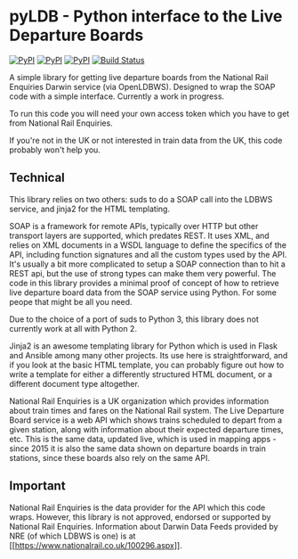 # pyLDB - Python interface to the Live Departure Boards

[![PyPI](https://img.shields.io/pypi/v/pyldb.svg)](https://pypi.python.org/pypi/pyldb)
[![PyPI](https://img.shields.io/pypi/dm/pyldb.svg)](https://pypi.python.org/pypi/pyldb)
[![PyPI](https://img.shields.io/pypi/l/pyldb.svg)](https://pypi.python.org/pypi/pyldb)
[![Build Status](https://travis-ci.org/jwg4/pyldb.svg?branch=master)](https://travis-ci.org/jwg4/pyldb)

A simple library for getting live departure boards from the National Rail Enquiries Darwin service (via OpenLDBWS). Designed to wrap the SOAP code with a simple interface. Currently a work in progress.

To run this code you will need your own access token which you have to get from National Rail Enquiries.

If you're not in the UK or not interested in train data from the UK, this code probably won't help you.

## Technical
This library relies on two others: suds to do a SOAP call into the LDBWS service, and jinja2 for the HTML templating.

SOAP is a framework for remote APIs, typically over HTTP but other transport layers are supported, which predates REST. It uses XML, and relies on XML documents in a WSDL language to define the specifics of the API, including function signatures and all the custom types used by the API. It's usually a bit more complicated to setup a SOAP connection than to hit a REST api, but the use of strong types can make them very powerful. The code in this library provides a minimal proof of concept of how to retrieve live departure board data from the SOAP service using Python. For some peope that might be all you need.

Due to the choice of a port of suds to Python 3, this library does not currently work at all with Python 2.

Jinja2 is an awesome templating library for Python which is used in Flask and Ansible among many other projects. Its use here is straightforward, and if you look at the basic HTML template, you can probably figure out how to write a template for either a differently structured HTML document, or a different document type altogether.

National Rail Enquiries is a UK organization which provides information about train times and fares on the National Rail system. The Live Departure Board service is a web API which shows trains scheduled to depart from a given station, along with information about their expected departure times, etc. This is the same data, updated live, which is used in mapping apps - since 2015 it is also the same data shown on departure boards in train stations, since these boards also rely on the same API.

## Important
National Rail Enquiries is the data provider for the API which this code wraps. However, this library is not approved, endorsed or supported by National Rail Enquiries. Information about Darwin Data Feeds provided by NRE (of which LDBWS is one) is at [[https://www.nationalrail.co.uk/100296.aspx]].